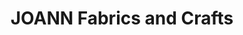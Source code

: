 ---
title: "JOANN Fabrics and Crafts"
url: /hustad-center/joann-fabrics-and-crafts/
shop: Basteln
---